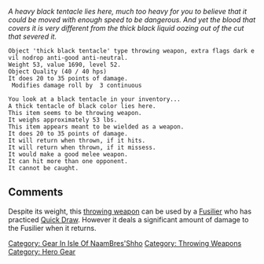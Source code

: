 *A heavy black tentacle lies here, much too heavy for you to believe
that it could be moved with enough speed to be dangerous. And yet the
blood that covers it is very different from the thick black liquid
oozing out of the cut that severed it.*

`Object 'thick black tentacle' type throwing weapon, extra flags dark evil nodrop anti-good anti-neutral.`  
`Weight 53, value 1690, level 52.`  
`Object Quality (40 / 40 hps)`  
`It does 20 to 35 points of damage.`  
` Modifies damage roll by  3 continuous`

    You look at a black tentacle in your inventory...
    A thick tentacle of black color lies here.
    This item seems to be throwing weapon.
    It weighs approximately 53 lbs.
    This item appears meant to be wielded as a weapon.
    It does 20 to 35 points of damage.
    It will return when thrown, if it hits.
    It will return when thrown, if it missess.
    It would make a good melee weapon.
    It can hit more than one opponent.
    It cannot be caught.

## Comments

Despite its weight, this [throwing
weapon](:Category:Throwing_Weapons.md "wikilink") can be used by a
[Fusilier](:Category:Fusiliers.md "wikilink") who has practiced [Quick
Draw](Quick_Draw "wikilink"). However it deals a significant amount of
damage to the Fusilier when it returns.

[Category: Gear In Isle Of
NaamBres'Shho](Category:_Gear_In_Isle_Of_NaamBres'Shho "wikilink")
[Category: Throwing Weapons](Category:_Throwing_Weapons "wikilink")
[Category: Hero Gear](Category:_Hero_Gear "wikilink")
